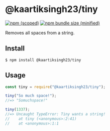 # @kaartiksingh23/tiny

[![npm (scoped)](https://img.shields.io/npm/v/@kaartiksingh23/tiny.svg)](https://www.npmjs.com/package/@kaartiksingh23/tiny)
[![npm bundle size (minified)](https://img.shields.io/bundlephobia/min/@kaartiksingh23/tiny.svg)](https://www.npmjs.com/package/@kaartiksingh23/tiny)

Removes all spaces from a string.

## Install

```
$ npm install @kaartiksingh23/tiny
```

## Usage

```js
const tiny = require("@kaartiksingh23/tiny");

tiny("So much space!");
//=> "Somuchspace!"

tiny(1337);
//=> Uncaught TypeError: Tiny wants a string!
//    at tiny (<anonymous>:2:41)
//    at <anonymous>:1:1
```

